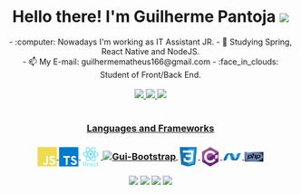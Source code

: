 <div align="center" flex-direction="row">
  <h1> Hello there! I'm Guilherme Pantoja <img src="https://user-images.githubusercontent.com/42378118/110234147-e3259600-7f4e-11eb-95be-0c4047144dea.gif" width="30"></h1>
  - :computer: Nowadays I'm working as IT Assistant JR.
  - 🌱 Studying Spring, React Native and NodeJS.
  <br/>- 📫 My E-mail: guilhermematheus166@gmail.com
  - :face_in_clouds: Student of Front/Back End.
</div>
<br />

<div align="center">
  <div align="center">
    <a href="https://github.com/guilxp">
    <img height="180em" src="https://github-readme-stats.vercel.app/api?username=guilxp&show_icons=true&include_all_commits=true&theme=chartreuse-dark">
    <img height="180em" src="https://github-readme-stats.vercel.app/api/top-langs/?username=guilxp&layout=compact&langs_count=6&theme=chartreuse-dark">
      <img height='180em' src='https://github-readme-streak-stats.herokuapp.com?user=GuiLxP&theme=chartreuse-dark&hide_format=j%20M%5B%20Y%5D&fire=DD0000&ring=52DD81&dates=52DD81&stroke=ABCFDD' />
  </div>

  <div style="display: inline"><br>
    <h3>Languages and Frameworks<h3>
    <img align="center" alt="Gui-Js" height="35" width="35" src="https://raw.githubusercontent.com/devicons/devicon/master/icons/javascript/javascript-plain.svg">
    <img align="center" alt="Gui-TypeScript" height="35" width="35" src="https://github.com/devicons/devicon/blob/master/icons/typescript/typescript-plain.svg">
    <img align="center" alt="Gui-React" height="35" width="35" src="https://github.com/devicons/devicon/blob/master/icons/react/react-original-wordmark.svg">
    <img align="center" alt="Gui-Bootstrap" src="https://cdn.jsdelivr.net/gh/devicons/devicon/icons/bootstrap/bootstrap-original.svg" width="35" height="35"/>
    <img align="center" alt="Gui-CSS" height="35" width="35" src="https://raw.githubusercontent.com/devicons/devicon/master/icons/css3/css3-original.svg">
    <img align="center" alt="Gui-Csharp" height="35" width="35" src="https://raw.githubusercontent.com/devicons/devicon/master/icons/csharp/csharp-original.svg">
    <img align="center" alt="Gui-dot-net" height="35" width="35" src="https://github.com/devicons/devicon/blob/master/icons/dot-net/dot-net-original.svg">
    <img align="center" alt="Gui-PHP" height="35" width="35" src="https://github.com/devicons/devicon/blob/master/icons/php/php-original.svg">
  </div>

  <div>
      <a href="https://www.linkedin.com/in/guilherme-pantoja-7694a6208/" target="_blank"><img src="https://img.shields.io/badge/-LinkedIn-%230077B5?style=for-the-badge&logo=linkedin&logoColor=white" target="_blank"></a> 
      <a href="https://codepen.io/guilxp" target="_blank"><img src="https://img.shields.io/badge/Codepen-000000?style=for-the-badge&logo=codepen&logoColor=white" target="_blank"></a>
      <a href="https://app.powerbi.com/view?r=eyJrIjoiMDQwMjRkMzctMzdjNS00Y2NjLThlOTEtNmFmZTU4NzUwZDg2IiwidCI6Ijc2ZGZjMDdlLTRkZGEtNDYyMC04NDllLTBmOWJkMzg5MGE0YyJ9&pageName=ReportSection" target="_blank"><img src="https://img.shields.io/badge/PowerBI-F2C811?style=for-the-badge&logo=Power%20BI&logoColor=white" target="_blank"></a>
      <a href="mailto:guilhermematheus166@gmail.com" target="_blank"><img src="https://img.shields.io/badge/Gmail-D14836?style=for-the-badge&logo=gmail&logoColor=white"></a> 
  </div>
</div>
<br/>

##
